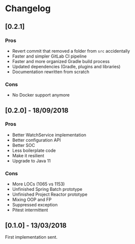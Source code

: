 # Changelog

## [0.2.1]

### Pros

- Revert commit that removed a folder from `src` accidentally
- Faster and simpler GitLab CI pipeline
- Faster and more organized Gradle build process
- Updated dependencies (Gradle, plugins and libraries)
- Documentation rewritten from scratch

### Cons

- No Docker support anymore

## [0.2.0] - 18/09/2018

### Pros

- Better WatchService implementation
- Better configuration API
- Better SOC
- Less boilerplate code
- Make it resilient
- Upgrade to Java 11

### Cons

* More LOCs (1065 vs 1153)
* Unfinished Spring Batch prototype
* Unfinished Project Reactor prototype
* Mixing OOP and FP
* Suppressed exception
* Pitest intermittent

## [0.1.0] - 13/03/2018

First implementation sent.
